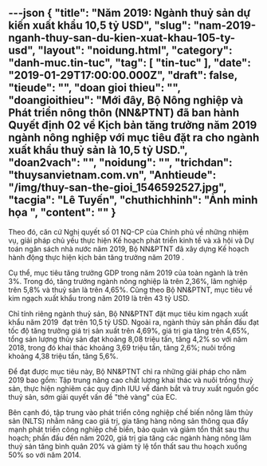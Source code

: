 ---json
{
    "title": "Năm 2019: Ngành thuỷ sản dự kiến xuất khẩu 10,5 tỷ USD",
    "slug": "nam-2019-nganh-thuy-san-du-kien-xuat-khau-105-ty-usd",
    "layout": "noidung.html",
    "category": "danh-muc.tin-tuc",
    "tag": [
        "tin-tuc"
    ],
    "date": "2019-01-29T17:00:00.000Z",
    "draft": false,
    "tieude": "",
    "doan gioi thieu": "",
    "doangioithieu": "Mới đây, Bộ Nông nghiệp và Phát triển nông thôn (NN&PTNT) đã ban hành Quyết định 02 về Kịch bản tăng trưởng năm 2019 ngành nông nghiệp với mục tiêu đặt ra cho ngành xuất khẩu thuỷ sản là 10,5 tỷ USD.",
    "doan2vach": "",
    "noidung": "",
    "trichdan": "thuysanvietnam.com.vn",
    "Anhtieude": "/img/thuy-san-the-gioi_1546592527.jpg",
    "tacgia": "Lê Tuyến",
    "chuthichhinh": "Ảnh minh họa ",
    "__content__": ""
}
---
<p>Theo đ&oacute;, căn cứ Nghị quyết số 01 NQ-CP của Ch&iacute;nh phủ về những nhiệm vụ, giải ph&aacute;p chủ yếu thực hiện Kế hoạch ph&aacute;t triển kinh tế v&agrave; x&atilde; hội v&agrave; Dự to&aacute;n ng&acirc;n s&aacute;ch nh&agrave; nước năm 2019, Bộ NN&amp;PTNT đ&atilde; x&acirc;y dựng Kế hoạch h&agrave;nh động thực hiện kịch bản tăng trưởng năm 2019 .</p>

<p>Cụ thể, mục ti&ecirc;u tăng trưởng GDP trong năm 2019 của to&agrave;n ng&agrave;nh l&agrave; tr&ecirc;n 3%. Trong đ&oacute;, tăng trưởng ng&agrave;nh n&ocirc;ng nghiệp l&agrave; tr&ecirc;n 2,36%, l&acirc;m nghiệp tr&ecirc;n 5,8% v&agrave; thuỷ sản l&agrave; tr&ecirc;n 4,65%. Cũng theo Bộ NN&amp;PTNT, mục ti&ecirc;u về kim ngạch&nbsp;xuất khẩu&nbsp;trong năm 2019 l&agrave; tr&ecirc;n 43 tỷ USD.</p>

<p>Chỉ t&iacute;nh ri&ecirc;ng ng&agrave;nh thuỷ sản, Bộ NN&amp;PTNT đặt mục ti&ecirc;u kim ngạch xuất khẩu năm 2019&nbsp; đạt tr&ecirc;n 10,5 tỷ USD. Ngo&agrave;i ra, ng&agrave;nh thủy sản phấn đấu đạt tốc độ tăng trưởng gi&aacute; trị sản xuất tr&ecirc;n 4,69%, gi&aacute; trị gia tăng tr&ecirc;n 4,65%, tổng sản lượng thủy sản đạt khoảng 8,08 triệu tấn, tăng 4,2% so với năm 2018, trong đ&oacute; khai th&aacute;c khoảng 3,69 triệu tấn, tăng 2,6%; nu&ocirc;i trồng khoảng 4,38 triệu tấn, tăng 5,6%.&nbsp;</p>

<p>Để đạt được mục ti&ecirc;u n&agrave;y, Bộ NN&amp;PTNT chỉ ra những giải ph&aacute;p cho năm 2019 bao gồm: Tập trung n&acirc;ng cao chất lượng khai th&aacute;c v&agrave; nu&ocirc;i trồng thuỷ sản, thực hiện nghi&ecirc;m c&aacute;c quy định IUU về đ&aacute;nh bắt v&agrave; truy xuất nguồn gốc thuỷ sản, sớm giải quyết vấn đề &quot;thẻ v&agrave;ng&quot; của EC.</p>

<p>B&ecirc;n cạnh đ&oacute;, tập trung v&agrave;o ph&aacute;t triển c&ocirc;ng nghiệp chế biến n&ocirc;ng l&acirc;m thủy sản (NLTS) nhằm n&acirc;ng cao gi&aacute; trị, gia tăng h&agrave;ng n&ocirc;ng sản th&ocirc;ng qua đẩy mạnh ph&aacute;t triển c&ocirc;ng nghiệp chế biến, bảo quản v&agrave; giảm tổn thất sau thu hoạch; phấn đấu đến năm 2020, gi&aacute; trị gia tăng c&aacute;c ng&agrave;nh h&agrave;ng n&ocirc;ng l&acirc;m thuỷ sản tăng b&igrave;nh qu&acirc;n 20% v&agrave; giảm tỷ lệ tổn thất sau thu hoạch xuống 50% so với năm 2014.</p>
